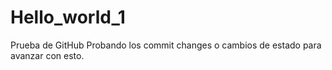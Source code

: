 # Hello_world_1
Prueba de GitHub
Probando los commit changes o cambios de estado para avanzar con esto.
